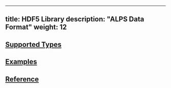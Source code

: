 
---
title: HDF5 Library
description: "ALPS Data Format"
weight: 12
---

## [Supported Types](types)

## [Examples](example)

## [Reference](reference)
